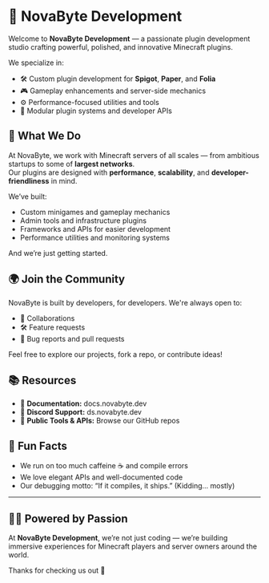 # 🚀 NovaByte Development

Welcome to **NovaByte Development** — a passionate plugin development studio crafting powerful, polished, and innovative Minecraft plugins.

We specialize in:
- 🛠 Custom plugin development for **Spigot**, **Paper**, and **Folia**
- 🎮 Gameplay enhancements and server-side mechanics
- ⚙️ Performance-focused utilities and tools
- 🧩 Modular plugin systems and developer APIs

## 🧩 What We Do

At NovaByte, we work with Minecraft servers of all scales — from ambitious startups to some of **largest networks**.  
Our plugins are designed with **performance**, **scalability**, and **developer-friendliness** in mind.

We’ve built:
- Custom minigames and gameplay mechanics  
- Admin tools and infrastructure plugins  
- Frameworks and APIs for easier development  
- Performance utilities and monitoring systems

And we’re just getting started.

## 🌍 Join the Community

NovaByte is built by developers, for developers. We're always open to:
- 🧠 Collaborations  
- 🛠 Feature requests  
- 🐞 Bug reports and pull requests

Feel free to explore our projects, fork a repo, or contribute ideas!

## 📚 Resources

- 📝 **Documentation:** docs.novabyte.dev  
- 💬 **Discord Support:** ds.novabyte.dev  
- 🧪 **Public Tools & APIs:** Browse our GitHub repos

## 🧠 Fun Facts

- We run on too much caffeine ☕ and compile errors
- We love elegant APIs and well-documented code  
- Our debugging motto: “If it compiles, it ships.” (Kidding… mostly)

---

## 🧙‍♂️ Powered by Passion

At **NovaByte Development**, we’re not just coding — we’re building immersive experiences for Minecraft players and server owners around the world.

Thanks for checking us out 💙
